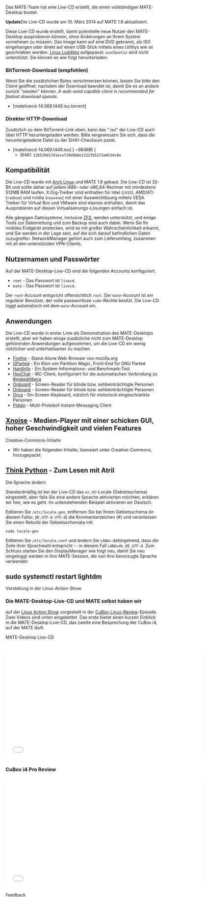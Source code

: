 <!-- 
.. link: 
.. description: 
.. tags: LiveCD,Arch Linux,News
.. date: 2014/01/30 00:17:32
.. title: MATE-Desktop Live-CD
.. slug: 2014-01-30-mate-desktop-live-cd
.. author: Martin Wimpress
-->

Das MATE-Team hat eine Live-CD erstellt, die einen vollständigen MATE-Desktop bootet.

<div class="alert alert-info"><strong>Update</strong>Die Live-CD wurde am 10. März 2014 auf MATE 1.8 aktualisiert.</div>

Diese Live-CD wurde erstellt, damit potentielle neue Nutzer den MATE-Desktop 
ausprobieren können, ohne Änderungen an Ihrem System vornehmen zu müssen.
Das Image kann auf eine DVD gebrannt, als ISO eingehangen oder
direkt auf einen USB-Stick mittels eines Utilitys wie `dd` geschrieben werden.
[Linux Luddites](https://luddites.latenightlinux.com/) aufgepasst: `unetbootin` wird nicht unterstützt.
Sie können es wie folgt herunterladen:

### BitTorrent-Download (empfohlen)

Wenn Sie die zusätzlichen Bytes verschmerzen können, lassen Sie bitte den Client geöffnet,
nachdem der Download beendet ist, damit Sie es an andere zurück "seeden" können. *A web-seed capable client is 
recommended for fastest download speeds.*

  * [matelivecd-14.069.1449.iso.torrent]

### Direkter HTTP-Download

Zusätzlich zu dem BitTorrent-Link oben, kann das ".iso" der Live-CD auch
über HTTP heruntergeladen werden. Bitte vergewissern Sie sich, dass die heruntergeladene
Datei zu der SHA1-Checksum passt.

  * [matelivecd-14.069.1449.iso] [ ~964MB ]
    * SHA1: `12b529d17d1ecef39d9b0e1122fb5271e0534c0a`

## Kompatibilität

Die Live-CD wurde mit [Arch Linux](https://www.archlinux.org) und MATE 1.8 gebaut. 
Die Live-CD ist 32-Bit und sollte daher auf jedem i686- oder x86_64-Rechner mit
mindestens 512MB RAM laufen. X.Org-Treiber sind enthalten für Intel (`i915`),
AMD/ATI (`radeon`) und nvidia (`nouveau`) mit einer Ausweichlösung mittels VESA.
Treiber für Virtual Box und VMware sind ebenso enthalten, damit das Ausprobieren
auf diesen Virtualisierungs-Lösungen einfach ist.

Alle gängigen Dateisysteme, inclusive [ZFS](http://open-zfs.org), werden 
unterstützt, und einige Tools zur Datenrettung und zum Backup sind auch dabei.
Wenn Sie Ihr mobiles Endgerät anstecken, wird es mit großer Wahrscheinlichkeit erkannt,
und Sie werden in der Lage sein, auf die sich darauf befindlichen Daten zuzugreifen.
NetworkManager gehört auch zum Lieferumfang, zusammen mit all den unterstützten VPN-Clients.

## Nutzernamen und Passwörter

Auf der MATE-Desktop-Live-CD sind die folgenden Accounts konfiguriert.

  * `root` - Das Passwort ist `livecd`.
  * `mate` - Das Passwort ist `livecd`.

Der `root`-Account entspricht offensichtlich `root`. Der `mate`-Account
ist ein regulärer Benutzer, der volle passwortlose `sudo`-Rechte besitzt. 
Die Live-CD loggt automatisch mit dem `mate`-Account ein.

## Anwendungen

Die Live-CD wurde in erster Linie als Demonstration des MATE-Desktops erstellt,
aber wir haben einige zusätzliche nicht zum MATE-Desktop gehörenden Anwendungen aufgenommen,
um die Live-CD ein wenig nützlicher und unterhaltsamer zu machen.

  * [Firefox](https://www.mozilla.org/firefox/) - Stand-Alone Web-Browser von mozilla.org
  * [GParted](https://gparted.sourceforge.io/) - Ein Klon von Partition Magic, Front-End für GNU Parted
  * [HardInfo](https://www.berlios.de/software/hardinfo/) - Ein System-Informations- und Benchmark-Tool
  * [HexChat](https://hexchat.github.io/) - IRC-Client, konfiguriert für die automatischen Verbindung zu [#mate@libera](https://web.libera.chat/?#mate)
  * [Onboard](https://www.gnome.org/projects/orca) - Screen-Reader für blinde bzw. sehbeinträchtigte Personen
  * [Onboard](https://www.gnome.org/projects/orca)      - Screen-Reader für blinde bzw. sehbeinträchtigte Personen
  * [Orca](https://www.gnome.org/projects/orca)      - On-Screen-Keyboard, nützlich für motorisch eingeschränkte Personen
  * [Pidgin](https://pidgin.im/)    - Multi-Protokoll Instant-Messaging Client

## [Xnoise](http://www.xnoise-media-player.com/)    - Medien-Player mit einer schicken GUI, hoher Geschwindigkeit und vielen Features

Creative-Commons-Inhalte

  * Wir haben die folgenden Inhalte, lizensiert unter Creative-Commons, hinzugepackt:

## [Think Python](https://www.greenteapress.com/thinkpython/)                        - Zum Lesen mit Atril

Die Sprache ändern

Standardmäßig ist bei der Live-CD das `en_US`-Locale (Gebietsschema) eingestellt, aber falls
Sie eine andere Sprache aktivierten möchten, erklären wir hier, wie es geht.
Im untenstehenden Beispiel aktivieren wir Deutsch.

Editieren Sie `/etc/locale.gen`, entfernen Sie bei Ihrem Gebietsschema (in diesem Fall`de_DE.UTF-8 UTF-8`) 
die Kommentarzeichen (#) und veranlassen Sie einen Rebuild der Gebietsschemata mit:

    sudo locale-gen

Editieren Sie `/etc/locale.conf` und ändern Sie `LANG=` dahingehend, 
dass die Zeile ihrer Sprachwahl entspricht -- in diesem Fall `LANG=de_DE.UTF-8`.
Zum Schluss starten Sie den DisplayManager wie folgt neu, damit Sie neu eingeloggt werden
in Ihre MATE-Session, die nun Ihre bevorzugte Sprache verwendet:

##     sudo systemctl restart lightdm

Vorstellung in der Linux-Action-Show

### Die MATE-Desktop-Live-CD und MATE selbst haben wir
auf der [Linux Action Show](https://www.jupiterbroadcasting.com/show/linuxactionshow/) vorgestellt
in der [CuBox-Linux-Review](https://www.jupiterbroadcasting.com/50842/cubox-linux-review-las-s30e08/)-Episode.
Zwei Videos sind unten eingebettet. Das erste bietet einen kurzen Einblick in die MATE-Desktop-Live-CD,
das zweite eine Besprechung der CuBox i4, auf der MATE läuft.

MATE-Desktop Live-CD

## <iframe width="640" height="360" src="//www.youtube.com/embed/y4OpjoJiAGE?start=608" frameborder="0" allowfullscreen></iframe>

### CuBox i4 Pro Review

<iframe width="640" height="360" src="//www.youtube.com/embed/y4OpjoJiAGE?start=1925" frameborder="0" allowfullscreen></iframe>

Feedback

